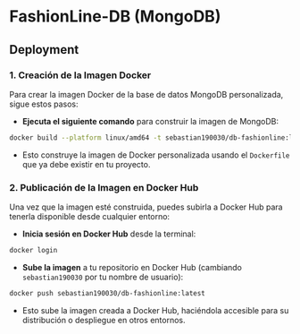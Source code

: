 # FashionLine-DB (MongoDB)

## Deployment

### 1. Creación de la Imagen Docker

Para crear la imagen Docker de la base de datos MongoDB personalizada, sigue estos pasos:

- **Ejecuta el siguiente comando** para construir la imagen de MongoDB:

```bash
docker build --platform linux/amd64 -t sebastian190030/db-fashionline:latest .
```

- Esto construye la imagen de Docker personalizada usando el `Dockerfile` que ya debe existir en tu proyecto.

### 2. Publicación de la Imagen en Docker Hub

Una vez que la imagen esté construida, puedes subirla a Docker Hub para tenerla disponible desde cualquier entorno:

- **Inicia sesión en Docker Hub** desde la terminal:

```bash
docker login
```

- **Sube la imagen** a tu repositorio en Docker Hub (cambiando `sebastian190030` por tu nombre de usuario):

```bash
docker push sebastian190030/db-fashionline:latest
```

- Esto sube la imagen creada a Docker Hub, haciéndola accesible para su distribución o despliegue en otros entornos.